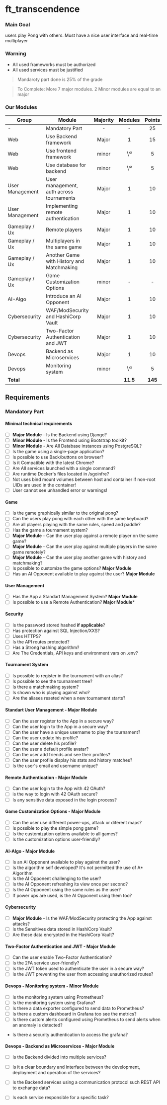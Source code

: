 # ft_transcendence

### Main Goal
users play Pong with others. Must have a nice user interface and real-time multiplayer

### Warning
- All used frameworks must be authorized 
- All used services must be justified

> Mandaroty part done is 25% of the grade

> To Complete: More 7 major modules. 2 Minor modules are equal to an major

### Our Modules

|Group			|Module										|Majority|Modules	|Points |Confirmed	| 
|-------		|--------									|:-----:|:---------:|:-:    |:---------:|
| - 			|Mandatory Part					        	| -	    | -			|25     |Mandatory	|
|Web			|Use Backend framework						|Major	|1			|15     |Yes		|
|Web			|Use frontend framework						|minor	|¹/²		|5      |Yes		|
|Web			|Use database for backend					|minor	|¹/²		|5      |Yes		|
|User Management|User management, auth across tournaments	|Major	|1			|10     |Yes		|
|User Management|Implementing remote authentication			|Major	|1			|10     |Yes    	|
|Gameplay / Ux	|Remote players								|Major	|1			|10     |Yes		|
|Gameplay / Ux	|Multiplayers in the same game				|Major	|1			|10     |Yes		|
|Gameplay / Ux	|Another Game with History and Matchmaking	|Major	|1			|10     |Yes		|
|Gameplay / Ux	|Game Customization Options					|minor	| -			| -     |To Confirm	|
|AI-Algo		|Introduce an AI Opponent					|Major	|1			|10     |Yes		|
|Cybersecurity	|WAF/ModSecurity and HashiCorp Vault		|Major	|1			|10     |Yes		|
|Cybersecurity	|Two-Factor Authentication and JWT			|Major	|1			|10     |Yes		|
|Devops			|Backend as Microservices					|Major	|1			|10     |Yes		|
|Devops			|Monitoring system							|minor	|¹/²		|5      |Yes		|
|**Total**		|											|		|**11.5**	|**145**|			|

## Requirements

### Mandatory Part

#### Minimal technical requirements
- [ ] **Major Module** - Is the Backend using Django? 
- [ ] **Minor Module** - Is the Frontend using Bootstrap toolkit?
- [ ] **Minor Module** - Are All Database instances using PostgreSQL?
- [ ] Is the game using a single-page application?
- [ ] Is possible to use Back/buttons on browser?
- [ ] Is it Compatible with the latest Chrome? 
- [ ] Are All services launched with a single command?
- [ ] Are runtime Docker's files located in /sgoinfre?
- [ ] Not uses bind mount volumes between host and container if non-root UIDs are used in the container!
- [ ] User cannot see unhandled error or warnings!

#### Game
- [ ] Is the game graphically similar to the original pong?
- [ ] Can the users play pong with each other with the same keyboard?
- [ ] Are all players playing with the same rules, speed and paddle?
- [ ] Has the game a tournament system?
- [ ] **Major Module** - Can the user play against a remote player on the same game?
- [ ] **Major Module** - Can the user play against multiple players in the same game remotely?
- [ ] **Major Module** - Can the user play another game with history and matchmaking?
- [ ] Is possible to customize the game options? **Major Module**
- [ ] Has an AI Opponent available to play against the user? **Major Module**

#### User Management
- [ ] Has the App a Standart Management System? **Major Module**
- [ ] Is possible to use a Remote Authentication? **Major Module***

#### Security
- [ ] Is the password stored hashed **if applicable**?
- [ ] Has protection against SQL Injection/XXS?
- [ ] Uses HTTPS?
- [ ] Is the API routes protected?
- [ ] Has a Strong hashing algorithm?
- [ ] Are The Credentials, API keys and environment vars on .env?

#### Tournament System
- [ ] Is possible to register in the tournament with an alias?
- [ ] Is possible to see the tournament tree?
- [ ] Is there a matchmaking system?
- [ ] Is shown who is playing against who?
- [ ] Are the aliases reseted when a new tournament starts?

#### Standart User Management - **Major Module**
- [ ] Can the user register to the App in a secure way? 
- [ ] Can the user login to the App in a secure way?
- [ ] Can the user have a unique username to play the tournament?
- [ ] Can the user update his profile?
- [ ] Can the user delete his profile?
- [ ] Can the user a default profile avatar?
- [ ] Can the user add friends and see their profiles?
- [ ] Can the user profile display his stats and history matches?
- [ ] Is the user's email and username unique?

#### Remote Authentication - **Major Module**
- [ ] Can the user login to the App with 42 OAuth?
- [ ] is the way to login with 42 OAuth secure?
- [ ] Is any sensitive data exposed in the login process?

#### Game Customization Options - **Major Module**
- [ ] Can the user use different power-ups, attack or diferent maps?
- [ ] Is possible to play the simple pong game?
- [ ] Is the customization options available to all games?
- [ ] Is the customization options user-friendly?

#### AI-Algo - **Major Module**
- [ ] Is an AI Opponent available to play against the user?
- [ ] Is the algorithm self developed? It's not permitted the use of A* Algorithm 
- [ ] Is the AI Opponent challenging to the user?
- [ ] Is the AI Opponent refreshing its view once per second?
- [ ] Is the AI Opponent using the same rules as the user?
- [ ] If power ups are used, is the AI Opponent using them too?

#### Cybersecurity
- [ ] **Major Module** - Is the WAF/ModSecurity protecting the App against attacks?
- [ ] Is the Sensitives data stored in HashiCorp Vault?
- [ ] Are these data encrypted in the HashiCorp Vault?

#### Two-Factor Authentication and JWT - **Major Module**
- [ ] Can the user enable Two-Factor Authentication?
- [ ] Is the 2FA service user-friendly?
- [ ] Is the JWT token used to authenticate the user in a secure way?
- [ ] Is the JWT preventing the user from accessing unauthorized routes?

#### Devops - Monitoring system - **Minor Module**
- [ ] Is the monitoring system using Prometheus?
- [ ] Is the monitoring system using Grafana?
- [ ] Is there a data exporter configured to send data to Prometheus?
- [ ] Is there a custom dashboard in Grafana too see the metrics?
- [ ] Is there custom alerts configured using Prometheus to send alerts when an anomaly is detected?
- Is there a security authentication to access the grafana?

#### Devops - Backend as Microservices - **Major Module**
- [ ] Is the Backend divided into multiple services?
- [ ] Is it a clear boundary and interface between the development, deployment and operation of the services?
- [ ] Is the Backend services using a communication protocol such REST API to exchange data?
- [ ] Is each service responsible for a specific task?



